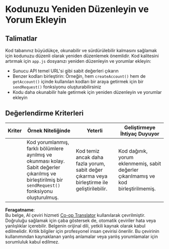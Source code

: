 <!--
CO_OP_TRANSLATOR_METADATA:
{
  "original_hash": "a4abf305ede1cfaadd56a8fab4b4c288",
  "translation_date": "2025-08-26T00:29:14+00:00",
  "source_file": "7-bank-project/3-data/assignment.md",
  "language_code": "tr"
}
-->
# Kodunuzu Yeniden Düzenleyin ve Yorum Ekleyin

## Talimatlar

Kod tabanınız büyüdükçe, okunabilir ve sürdürülebilir kalmasını sağlamak için kodunuzu düzenli olarak yeniden düzenlemek önemlidir. Kod kalitesini artırmak için `app.js` dosyanızı yeniden düzenleyin ve yorumlar ekleyin:

- Sunucu API temel URL'si gibi sabit değerleri çıkarın
- Benzer kodları birleştirin: Örneğin, hem `createAccount()` hem de `getAccount()` içinde kullanılan kodları bir araya getirmek için bir `sendRequest()` fonksiyonu oluşturabilirsiniz
- Kodu daha okunabilir hale getirmek için yeniden düzenleyin ve yorumlar ekleyin

## Değerlendirme Kriterleri

| Kriter   | Örnek Niteliğinde                                                                                                                                            | Yeterli                                                                                          | Geliştirmeye İhtiyaç Duyuyor                                                           |
| -------- | ------------------------------------------------------------------------------------------------------------------------------------------------------------ | ------------------------------------------------------------------------------------------------ | ------------------------------------------------------------------------------------- |
|          | Kod yorumlanmış, farklı bölümlere ayrılmış ve okunması kolay. Sabit değerler çıkarılmış ve birleştirilmiş bir `sendRequest()` fonksiyonu oluşturulmuş.         | Kod temiz ancak daha fazla yorum, sabit değer çıkarma veya birleştirme ile geliştirilebilir.     | Kod dağınık, yorum eklenmemiş, sabit değerler çıkarılmamış ve kod birleştirilmemiş.   |

**Feragatname**:  
Bu belge, AI çeviri hizmeti [Co-op Translator](https://github.com/Azure/co-op-translator) kullanılarak çevrilmiştir. Doğruluğu sağlamak için çaba göstersek de, otomatik çeviriler hata veya yanlışlıklar içerebilir. Belgenin orijinal dili, yetkili kaynak olarak kabul edilmelidir. Kritik bilgiler için profesyonel insan çevirisi önerilir. Bu çevirinin kullanımından kaynaklanan yanlış anlamalar veya yanlış yorumlamalar için sorumluluk kabul edilmez.